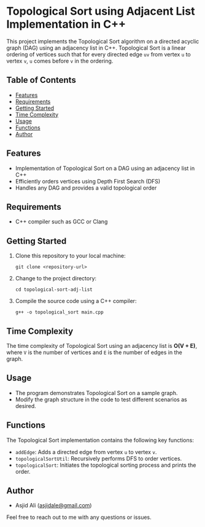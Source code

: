 # Topological Sort using Adjacent List Implementation in C++

This project implements the Topological Sort algorithm on a directed acyclic graph (DAG) using an adjacency list in C++. Topological Sort is a linear ordering of vertices such that for every directed edge `uv` from vertex `u` to vertex `v`, `u` comes before `v` in the ordering.

## Table of Contents

- [Features](#features)
- [Requirements](#requirements)
- [Getting Started](#getting-started)
- [Time Complexity](#time-complexity)
- [Usage](#usage)
- [Functions](#functions)
- [Author](#author)

## Features

- Implementation of Topological Sort on a DAG using an adjacency list in C++
- Efficiently orders vertices using Depth First Search (DFS)
- Handles any DAG and provides a valid topological order

## Requirements

- C++ compiler such as GCC or Clang

## Getting Started

1. Clone this repository to your local machine:
    ```shell
    git clone <repository-url>
    ```
2. Change to the project directory:
    ```shell
    cd topological-sort-adj-list
    ```
3. Compile the source code using a C++ compiler:
    ```shell
    g++ -o topological_sort main.cpp
    ```

## Time Complexity

The time complexity of Topological Sort using an adjacency list is **O(V + E)**, where `V` is the number of vertices and `E` is the number of edges in the graph.

## Usage

- The program demonstrates Topological Sort on a sample graph.
- Modify the graph structure in the code to test different scenarios as desired.

## Functions

The Topological Sort implementation contains the following key functions:

- `addEdge`: Adds a directed edge from vertex `u` to vertex `v`.
- `topologicalSortUtil`: Recursively performs DFS to order vertices.
- `topologicalSort`: Initiates the topological sorting process and prints the order.

## Author

- Asjid Ali (asjidale@gmail.com)

Feel free to reach out to me with any questions or issues.

